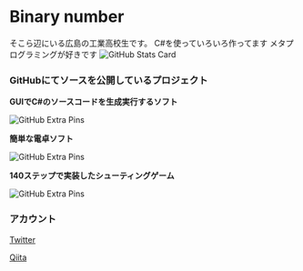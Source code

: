 # Binary number
そこら辺にいる広島の工業高校生です。
C#を使っていろいろ作ってます
メタプログラミングが好きです
![GitHub Stats Card](https://github-readme-stats.vercel.app/api?username=binary-number)
### GitHubにてソースを公開しているプロジェクト

**GUIでC#のソースコードを生成実行するソフト**

![GitHub Extra Pins](https://github-readme-stats.vercel.app/api/pin/?username=binary-number&repo=EasyCodeBuilder)



**簡単な電卓ソフト**

![GitHub Extra Pins](https://github-readme-stats.vercel.app/api/pin/?username=binary-number&repo=Calculator)



**140ステップで実装したシューティングゲーム**

![GitHub Extra Pins](https://github-readme-stats.vercel.app/api/pin/?username=binary-number&repo=140StepsShooting)


### アカウント
[Twitter](https://twitter.com/Binary__number)


[Qiita](https://qiita.com/BinaryNumber)

<!--
**binary-number/binary-number** is a ✨ _special_ ✨ repository because its `README.md` (this file) appears on your GitHub profile.

Here are some ideas to get you started:

- 🔭 I’m currently working on ...
- 🌱 I’m currently learning ...
- 👯 I’m looking to collaborate on ...
- 🤔 I’m looking for help with ...
- 💬 Ask me about ...
- 📫 How to reach me: ...
- 😄 Pronouns: ...
- ⚡ Fun fact: ...
-->
